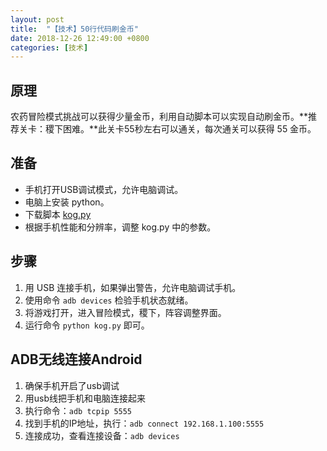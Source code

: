 ```yaml
---
layout: post
title:  "【技术】50行代码刷金币"
date: 2018-12-26 12:49:00 +0800
categories: [技术]
---
```


## 原理

农药冒险模式挑战可以获得少量金币，利用自动脚本可以实现自动刷金币。**推荐关卡：稷下困难。**此关卡55秒左右可以通关，每次通关可以获得 55 金币。

## 准备

* 手机打开USB调试模式，允许电脑调试。
* 电脑上安装 python。
* 下载脚本 [kog.py](./../../../../static/img/public/kog.py.zip)
* 根据手机性能和分辨率，调整 kog.py 中的参数。

## 步骤

1. 用 USB 连接手机，如果弹出警告，允许电脑调试手机。
2. 使用命令 `adb devices` 检验手机状态就绪。
3. 将游戏打开，进入冒险模式，稷下，阵容调整界面。
4. 运行命令 `python kog.py` 即可。

## ADB无线连接Android

1. 确保手机开启了usb调试
2. 用usb线把手机和电脑连接起来
3. 执行命令：`adb tcpip 5555`
4.  找到手机的IP地址，执行：`adb connect 192.168.1.100:5555`
5. 连接成功，查看连接设备：`adb devices`